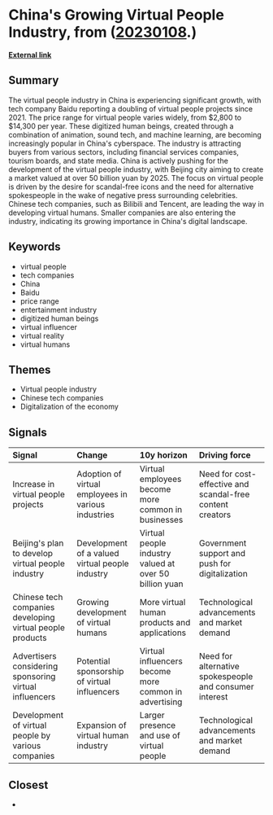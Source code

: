 # __China's Growing Virtual People Industry__, from ([20230108](https://kghosh.substack.com/p/20230108).)

__[External link](https://www.cnbc.com/2023/01/02/companies-can-hire-a-virtual-person-for-about-14k-a-year-in-china.html?utm_source=substack&utm_medium=email)__



## Summary

The virtual people industry in China is experiencing significant growth, with tech company Baidu reporting a doubling of virtual people projects since 2021. The price range for virtual people varies widely, from $2,800 to $14,300 per year. These digitized human beings, created through a combination of animation, sound tech, and machine learning, are becoming increasingly popular in China's cyberspace. The industry is attracting buyers from various sectors, including financial services companies, tourism boards, and state media. China is actively pushing for the development of the virtual people industry, with Beijing city aiming to create a market valued at over 50 billion yuan by 2025. The focus on virtual people is driven by the desire for scandal-free icons and the need for alternative spokespeople in the wake of negative press surrounding celebrities. Chinese tech companies, such as Bilibili and Tencent, are leading the way in developing virtual humans. Smaller companies are also entering the industry, indicating its growing importance in China's digital landscape.

## Keywords

* virtual people
* tech companies
* China
* Baidu
* price range
* entertainment industry
* digitized human beings
* virtual influencer
* virtual reality
* virtual humans

## Themes

* Virtual people industry
* Chinese tech companies
* Digitalization of the economy

## Signals

| Signal                                                    | Change                                              | 10y horizon                                            | Driving force                                             |
|:----------------------------------------------------------|:----------------------------------------------------|:-------------------------------------------------------|:----------------------------------------------------------|
| Increase in virtual people projects                       | Adoption of virtual employees in various industries | Virtual employees become more common in businesses     | Need for cost-effective and scandal-free content creators |
| Beijing's plan to develop virtual people industry         | Development of a valued virtual people industry     | Virtual people industry valued at over 50 billion yuan | Government support and push for digitalization            |
| Chinese tech companies developing virtual people products | Growing development of virtual humans               | More virtual human products and applications           | Technological advancements and market demand              |
| Advertisers considering sponsoring virtual influencers    | Potential sponsorship of virtual influencers        | Virtual influencers become more common in advertising  | Need for alternative spokespeople and consumer interest   |
| Development of virtual people by various companies        | Expansion of virtual human industry                 | Larger presence and use of virtual people              | Technological advancements and market demand              |

## Closest

* 